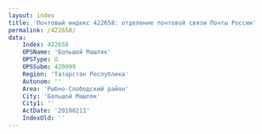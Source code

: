```yaml
---
layout: index
title: 'Почтовый индекс 422658: отделение почтовой связи Почты России'
permalink: /422658/
data:
    Index: 422658
    OPSName: 'Большой Машляк'
    OPSType: О
    OPSSubm: 420999
    Region: 'Татарстан Республика'
    Autonom: ''
    Area: 'Рыбно-Слободский район'
    City: 'Большой Машляк'
    City1: ''
    ActDate: '20100211'
    IndexOld: ''
---
```

